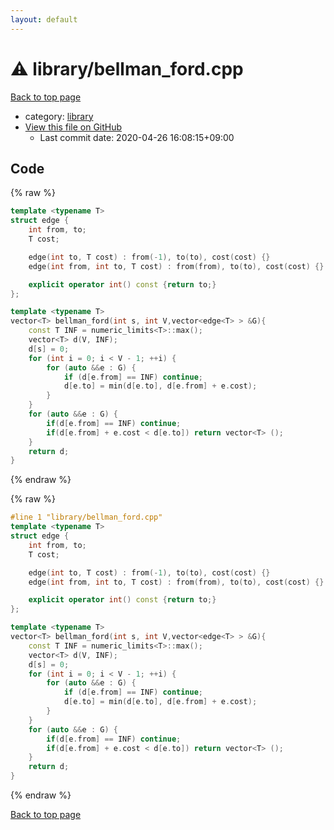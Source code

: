 ```yaml
---
layout: default
---
```


<!-- mathjax config similar to math.stackexchange -->
<script type="text/javascript" async
  src="https://cdnjs.cloudflare.com/ajax/libs/mathjax/2.7.5/MathJax.js?config=TeX-MML-AM_CHTML">
</script>
<script type="text/x-mathjax-config">
  MathJax.Hub.Config({
    TeX: { equationNumbers: { autoNumber: "AMS" }},
    tex2jax: {
      inlineMath: [ ['$','$'] ],
      processEscapes: true
    },
    "HTML-CSS": { matchFontHeight: false },
    displayAlign: "left",
    displayIndent: "2em"
  });
</script>

<script type="text/javascript" src="https://cdnjs.cloudflare.com/ajax/libs/jquery/3.4.1/jquery.min.js"></script>
<script src="https://cdn.jsdelivr.net/npm/jquery-balloon-js@1.1.2/jquery.balloon.min.js" integrity="sha256-ZEYs9VrgAeNuPvs15E39OsyOJaIkXEEt10fzxJ20+2I=" crossorigin="anonymous"></script>
<script type="text/javascript" src="../../assets/js/copy-button.js"></script>
<link rel="stylesheet" href="../../assets/css/copy-button.css" />


# :warning: library/bellman_ford.cpp

<a href="../../index.html">Back to top page</a>

* category: <a href="../../index.html#d521f765a49c72507257a2620612ee96">library</a>
* <a href="{{ site.github.repository_url }}/blob/master/library/bellman_ford.cpp">View this file on GitHub</a>
    - Last commit date: 2020-04-26 16:08:15+09:00




## Code

<a id="unbundled"></a>
{% raw %}
```cpp
template <typename T>
struct edge {
    int from, to;
    T cost;

    edge(int to, T cost) : from(-1), to(to), cost(cost) {}
    edge(int from, int to, T cost) : from(from), to(to), cost(cost) {}

    explicit operator int() const {return to;}
};

template <typename T>
vector<T> bellman_ford(int s, int V,vector<edge<T> > &G){
    const T INF = numeric_limits<T>::max();
    vector<T> d(V, INF);
    d[s] = 0;
    for (int i = 0; i < V - 1; ++i) {
        for (auto &&e : G) {
            if (d[e.from] == INF) continue;
            d[e.to] = min(d[e.to], d[e.from] + e.cost);
        }
    }
    for (auto &&e : G) {
        if(d[e.from] == INF) continue;
        if(d[e.from] + e.cost < d[e.to]) return vector<T> ();
    }
    return d;
}
```
{% endraw %}

<a id="bundled"></a>
{% raw %}
```cpp
#line 1 "library/bellman_ford.cpp"
template <typename T>
struct edge {
    int from, to;
    T cost;

    edge(int to, T cost) : from(-1), to(to), cost(cost) {}
    edge(int from, int to, T cost) : from(from), to(to), cost(cost) {}

    explicit operator int() const {return to;}
};

template <typename T>
vector<T> bellman_ford(int s, int V,vector<edge<T> > &G){
    const T INF = numeric_limits<T>::max();
    vector<T> d(V, INF);
    d[s] = 0;
    for (int i = 0; i < V - 1; ++i) {
        for (auto &&e : G) {
            if (d[e.from] == INF) continue;
            d[e.to] = min(d[e.to], d[e.from] + e.cost);
        }
    }
    for (auto &&e : G) {
        if(d[e.from] == INF) continue;
        if(d[e.from] + e.cost < d[e.to]) return vector<T> ();
    }
    return d;
}

```
{% endraw %}

<a href="../../index.html">Back to top page</a>

